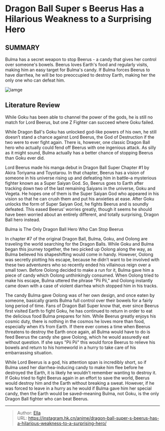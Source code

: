 # Dragon Ball Super s Beerus Has a Hilarious Weakness to a Surprising Hero


## SUMMARY 



  Bulma has a secret weapon to stop Beerus - a candy that gives her control over someone&#39;s bowels.   Beerus loves Earth&#39;s food and regularly visits, making him an easy target for Bulma&#39;s candy.   If Bulma forces Beerus to have diarrhea, he will be too preoccupied to destroy Earth, making her the only one who can defeat him.  

![iamge](https://static1.srcdn.com/wordpress/wp-content/uploads/2022/06/Bulma-can-beat-Beerus.jpg)

## Literature Review

While Goku has been able to channel the power of the gods, he is still no match for Lord Beerus, but one Z Fighter can succeed where Goku failed.




While Dragon Ball&#39;s Goku has unlocked god-like powers of his own, he still doesn’t stand a chance against Lord Beerus, the God of Destruction if the two were to ever fight again. There is, however, one classic Dragon Ball hero who actually could fend off Beerus with one ingenious attack. As silly as it might sound, Bulma actually has a better chance of stopping Beerus than Goku ever did.




Lord Beerus made his manga debut in Dragon Ball Super Chapter #1 by Akira Toriyama and Toyotarou. In that chapter, Beerus has a vision of someone in his universe rising up and defeating him in battle–a mysterious fighter known as a Super Saiyan God. So, Beerus goes to Earth after tracking down two of the last remaining Saiyans in the universe, Goku and Vegeta. He hopes one of them is the Super Saiyan God who appeared in his vision so that he can crush them and put his anxieties at ease. After Goku unlocks the form of Super Saiyan God, he fights Beerus and is soundly defeated. This eased Beerus’ worries greatly, though it seems he should have been worried about an entirely different, and totally surprising, Dragon Ball hero instead.


 Bulma is The Only Dragon Ball Hero Who Can Stop Beerus 
          

In chapter #7 of the original Dragon Ball, Bulma, Goku, and Oolong are traveling the world searching for the Dragon Balls. While Goku and Bulma began this journey together, the two picked up Oolong along the way, as Bulma believed his shapeshifting would come in handy. However, Oolong was secretly plotting his escape, because he didn’t want to be involved with these two adventurers who so recently ended his villainous reign over a small town. Before Oolong decided to make a run for it, Bulma gave him a piece of candy which Oolong unthinkingly consumed. When Oolong tried to make his escape, Bulma uttered the phrase &#34;Pii Pii,&#34; and Oolong instantly came down with a case of violent diarrhea which stopped him in his tracks.




The candy Bulma gave Oolong was of her own design, and once eaten by someone, basically grants Bulma full control over their bowels for a fairly long period of time. Fans of Dragon Ball Super know that, ever since Beerus first visited Earth to fight Goku, he has continued to return in order to eat the delicious food Bulma prepares for him. While Beerus greatly enjoys his cosmic duty, there is nothing in the cosmos he loves more than food, especially when it’s from Earth. If there ever comes a time when Beerus threatens to destroy the Earth once again, all Bulma would have to do is feed Beerus the candy she gave Oolong, which he would assuredly eat without question. If she says &#34;Pii Pii&#34; this would force Beerus to relieve his bowels and return to his homeworld in a hurry to take care of his embarrassing situation.

While Lord Beerus is a god, his attention span is incredibly short, so if Bulma used her diarrhea-inducing candy to make him flee before he destroyed the Earth, it is likely he wouldn’t remember wanting to destroy it. If Goku tried to fight Beerus again in an effort to save the world, Beerus would destroy him and the Earth without breaking a sweat. However, if he was forced to leave in a hurry as he would if Bulma gave him her special candy, then the Earth would be saved–meaning Bulma, not Goku, is the only Dragon Ball fighter who can beat Beerus.






---

> Author: [Ella](https://instagram.hk.cn/)  
> URL: https://instagram.hk.cn/anime/dragon-ball-super-s-beerus-has-a-hilarious-weakness-to-a-surprising-hero/  

